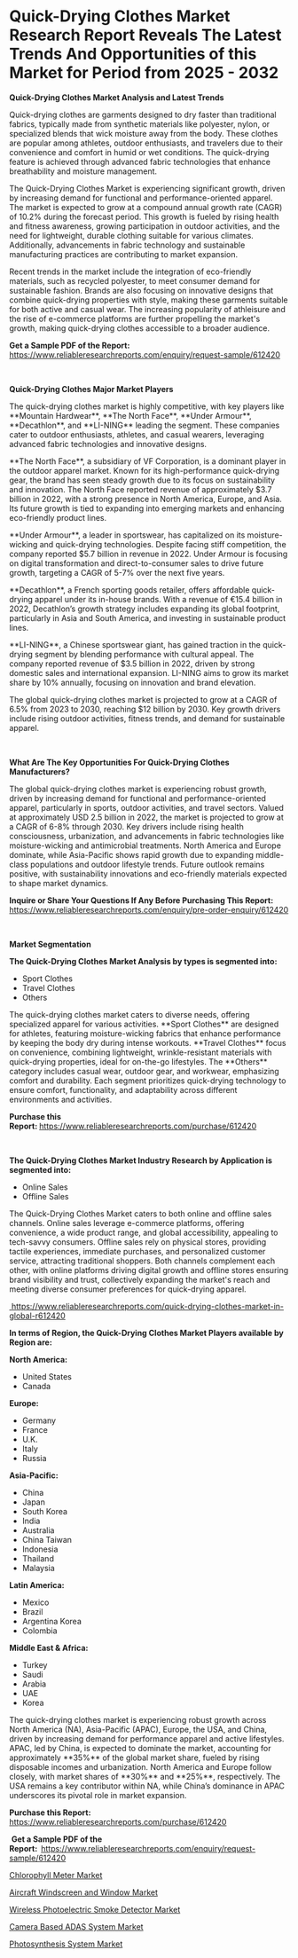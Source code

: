 <p><h1>Quick-Drying Clothes Market Research Report Reveals The Latest Trends And Opportunities of this Market for Period from 2025 - 2032</h1></p><p><strong>Quick-Drying Clothes Market Analysis and Latest Trends</strong></p>
<p><p>Quick-drying clothes are garments designed to dry faster than traditional fabrics, typically made from synthetic materials like polyester, nylon, or specialized blends that wick moisture away from the body. These clothes are popular among athletes, outdoor enthusiasts, and travelers due to their convenience and comfort in humid or wet conditions. The quick-drying feature is achieved through advanced fabric technologies that enhance breathability and moisture management.</p><p>The Quick-Drying Clothes Market is experiencing significant growth, driven by increasing demand for functional and performance-oriented apparel. The market is expected to grow at a compound annual growth rate (CAGR) of 10.2% during the forecast period. This growth is fueled by rising health and fitness awareness, growing participation in outdoor activities, and the need for lightweight, durable clothing suitable for various climates. Additionally, advancements in fabric technology and sustainable manufacturing practices are contributing to market expansion.</p><p>Recent trends in the market include the integration of eco-friendly materials, such as recycled polyester, to meet consumer demand for sustainable fashion. Brands are also focusing on innovative designs that combine quick-drying properties with style, making these garments suitable for both active and casual wear. The increasing popularity of athleisure and the rise of e-commerce platforms are further propelling the market's growth, making quick-drying clothes accessible to a broader audience.</p></p>
<p><strong>Get a Sample PDF of the Report:&nbsp;</strong> <a href="https://www.reliableresearchreports.com/enquiry/request-sample/612420?utm_campaign=33&utm_medium=2&utm_source=Github&utm_content=ia&utm_term=20012025&utm_id=quick-drying-clothes">https://www.reliableresearchreports.com/enquiry/request-sample/612420</a></p>
<p>&nbsp;</p>
<p><strong>Quick-Drying Clothes Major Market Players</strong></p>
<p><p>The quick-drying clothes market is highly competitive, with key players like **Mountain Hardwear**, **The North Face**, **Under Armour**, **Decathlon**, and **LI-NING** leading the segment. These companies cater to outdoor enthusiasts, athletes, and casual wearers, leveraging advanced fabric technologies and innovative designs.</p><p>**The North Face**, a subsidiary of VF Corporation, is a dominant player in the outdoor apparel market. Known for its high-performance quick-drying gear, the brand has seen steady growth due to its focus on sustainability and innovation. The North Face reported revenue of approximately $3.7 billion in 2022, with a strong presence in North America, Europe, and Asia. Its future growth is tied to expanding into emerging markets and enhancing eco-friendly product lines.</p><p>**Under Armour**, a leader in sportswear, has capitalized on its moisture-wicking and quick-drying technologies. Despite facing stiff competition, the company reported $5.7 billion in revenue in 2022. Under Armour is focusing on digital transformation and direct-to-consumer sales to drive future growth, targeting a CAGR of 5-7% over the next five years.</p><p>**Decathlon**, a French sporting goods retailer, offers affordable quick-drying apparel under its in-house brands. With a revenue of €15.4 billion in 2022, Decathlon’s growth strategy includes expanding its global footprint, particularly in Asia and South America, and investing in sustainable product lines.</p><p>**LI-NING**, a Chinese sportswear giant, has gained traction in the quick-drying segment by blending performance with cultural appeal. The company reported revenue of $3.5 billion in 2022, driven by strong domestic sales and international expansion. LI-NING aims to grow its market share by 10% annually, focusing on innovation and brand elevation.</p><p>The global quick-drying clothes market is projected to grow at a CAGR of 6.5% from 2023 to 2030, reaching $12 billion by 2030. Key growth drivers include rising outdoor activities, fitness trends, and demand for sustainable apparel.</p></p>
<p>&nbsp;</p>
<p><strong>What Are The Key Opportunities For Quick-Drying Clothes Manufacturers?</strong></p>
<p><p>The global quick-drying clothes market is experiencing robust growth, driven by increasing demand for functional and performance-oriented apparel, particularly in sports, outdoor activities, and travel sectors. Valued at approximately USD 2.5 billion in 2022, the market is projected to grow at a CAGR of 6-8% through 2030. Key drivers include rising health consciousness, urbanization, and advancements in fabric technologies like moisture-wicking and antimicrobial treatments. North America and Europe dominate, while Asia-Pacific shows rapid growth due to expanding middle-class populations and outdoor lifestyle trends. Future outlook remains positive, with sustainability innovations and eco-friendly materials expected to shape market dynamics.</p></p>
<p><strong>Inquire or Share Your Questions If Any Before Purchasing This Report:</strong> <a href="https://www.reliableresearchreports.com/enquiry/pre-order-enquiry/612420?utm_campaign=33&utm_medium=2&utm_source=Github&utm_content=ia&utm_term=20012025&utm_id=quick-drying-clothes">https://www.reliableresearchreports.com/enquiry/pre-order-enquiry/612420</a></p>
<p>&nbsp;</p>
<p><strong>Market Segmentation</strong></p>
<p><strong>The Quick-Drying Clothes Market Analysis by types is segmented into:</strong></p>
<p><ul><li>Sport Clothes</li><li>Travel Clothes</li><li>Others</li></ul></p>
<p><p>The quick-drying clothes market caters to diverse needs, offering specialized apparel for various activities. **Sport Clothes** are designed for athletes, featuring moisture-wicking fabrics that enhance performance by keeping the body dry during intense workouts. **Travel Clothes** focus on convenience, combining lightweight, wrinkle-resistant materials with quick-drying properties, ideal for on-the-go lifestyles. The **Others** category includes casual wear, outdoor gear, and workwear, emphasizing comfort and durability. Each segment prioritizes quick-drying technology to ensure comfort, functionality, and adaptability across different environments and activities.</p></p>
<p><strong>Purchase this Report:&nbsp;</strong><a href="https://www.reliableresearchreports.com/purchase/612420?utm_campaign=33&utm_medium=2&utm_source=Github&utm_content=ia&utm_term=20012025&utm_id=quick-drying-clothes">https://www.reliableresearchreports.com/purchase/612420</a></p>
<p>&nbsp;</p>
<p><strong>The Quick-Drying Clothes Market Industry Research by Application is segmented into:</strong></p>
<p><ul><li>Online Sales</li><li>Offline Sales</li></ul></p>
<p><p>The Quick-Drying Clothes Market caters to both online and offline sales channels. Online sales leverage e-commerce platforms, offering convenience, a wide product range, and global accessibility, appealing to tech-savvy consumers. Offline sales rely on physical stores, providing tactile experiences, immediate purchases, and personalized customer service, attracting traditional shoppers. Both channels complement each other, with online platforms driving digital growth and offline stores ensuring brand visibility and trust, collectively expanding the market's reach and meeting diverse consumer preferences for quick-drying apparel.</p></p>
<p><a href="https://www.reliableresearchreports.com/quick-drying-clothes-market-in-global-r612420?utm_campaign=33&utm_medium=2&utm_source=Github&utm_content=ia&utm_term=20012025&utm_id=quick-drying-clothes">&nbsp;https://www.reliableresearchreports.com/quick-drying-clothes-market-in-global-r612420</a></p>
<p><strong>In terms of Region, the Quick-Drying Clothes Market Players available by Region are:</strong></p>
<p>
    <p> <strong> North America: </strong>
        <ul>
            <li>United States</li>
            <li>Canada</li>
        </ul>
        </p> 
    <p> <strong> Europe: </strong>
        <ul>
            <li>Germany</li>
            <li>France</li>
            <li>U.K.</li>
            <li>Italy</li>
            <li>Russia</li>
        </ul>
        </p> 
    <p> <strong> Asia-Pacific: </strong>
        <ul>
            <li>China</li>
            <li>Japan</li>
            <li>South Korea</li>
            <li>India</li>
            <li>Australia</li>
            <li>China Taiwan</li>
            <li>Indonesia</li>
            <li>Thailand</li>
            <li>Malaysia</li>
        </ul>
        </p> 
    <p> <strong> Latin America: </strong>
        <ul>
            <li>Mexico</li>
            <li>Brazil</li>
            <li>Argentina Korea</li>
            <li>Colombia</li>
        </ul>
        </p> 
    <p> <strong> Middle East & Africa: </strong>
        <ul>
            <li>Turkey</li>
            <li>Saudi</li>
            <li>Arabia</li>
            <li>UAE</li>
            <li>Korea</li>
        </ul>
    </p>
    </p>
<p><p>The quick-drying clothes market is experiencing robust growth across North America (NA), Asia-Pacific (APAC), Europe, the USA, and China, driven by increasing demand for performance apparel and active lifestyles. APAC, led by China, is expected to dominate the market, accounting for approximately **35%** of the global market share, fueled by rising disposable incomes and urbanization. North America and Europe follow closely, with market shares of **30%** and **25%**, respectively. The USA remains a key contributor within NA, while China’s dominance in APAC underscores its pivotal role in market expansion.</p></p>
<p><strong>Purchase this Report: </strong><a href="https://www.reliableresearchreports.com/purchase/612420?utm_campaign=33&utm_medium=2&utm_source=Github&utm_content=ia&utm_term=20012025&utm_id=quick-drying-clothes">https://www.reliableresearchreports.com/purchase/612420</a></p>
<p>&nbsp;<strong>Get a Sample PDF of the Report:&nbsp;&nbsp;</strong><a href="https://www.reliableresearchreports.com/enquiry/request-sample/612420?utm_campaign=33&utm_medium=2&utm_source=Github&utm_content=ia&utm_term=20012025&utm_id=quick-drying-clothes">https://www.reliableresearchreports.com/enquiry/request-sample/612420</a></p>
<p><strong></strong></p>
<p><p><a href="https://github.com/OlenFleming68/Market-Research-Report-List-1/blob/main/chlorophyll-meter-market.md?utm_campaign=33&utm_medium=2&utm_source=Github&utm_content=ia&utm_term=20012025&utm_id=quick-drying-clothes">Chlorophyll Meter Market</a></p><p><a href="https://github.com/flnordan65e0/Market-Research-Report-List-1/blob/main/aircraft-windscreen-and-window-market.md?utm_campaign=33&utm_medium=2&utm_source=Github&utm_content=ia&utm_term=20012025&utm_id=quick-drying-clothes">Aircraft Windscreen and Window Market</a></p><p><a href="https://github.com/marlanamarvn/Market-Research-Report-List-1/blob/main/wireless-photoelectric-smoke-detector-market.md?utm_campaign=33&utm_medium=2&utm_source=Github&utm_content=ia&utm_term=20012025&utm_id=quick-drying-clothes">Wireless Photoelectric Smoke Detector Market</a></p><p><a href="https://github.com/lindaopodray/Market-Research-Report-List-1/blob/main/camera-based-adas-system-market.md?utm_campaign=33&utm_medium=2&utm_source=Github&utm_content=ia&utm_term=20012025&utm_id=quick-drying-clothes">Camera Based ADAS System Market</a></p><p><a href="https://github.com/XavierTyler76/Market-Research-Report-List-1/blob/main/photosynthesis-system-market.md?utm_campaign=33&utm_medium=2&utm_source=Github&utm_content=ia&utm_term=20012025&utm_id=quick-drying-clothes">Photosynthesis System Market</a></p></p>
